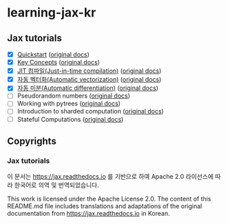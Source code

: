 # learning-jax-kr

## Jax tutorials


- [x] [Quickstart](https://github.com/jinPrelude/learning-jax-kr/blob/main/jax_tutorials/quickstart.ipynb) ([original docs](https://jax.readthedocs.io/en/latest/quickstart.html))
- [x] [Key Concepts](https://github.com/jinPrelude/learning-jax-kr/blob/main/jax_tutorials/key_concepts.ipynb) ([original docs](https://jax.readthedocs.io/en/latest/key-concepts.html))
- [x] [JIT 컴파일(Just-in-time compilation)](https://github.com/jinPrelude/learning-jax-kr/blob/main/jax_tutorials/just_in_time_compilation.ipynb) ([original docs](https://jax.readthedocs.io/en/latest/jit-compilation.html))
- [x] [자동 벡터화(Automatic vectorization)](https://github.com/jinPrelude/learning-jax-kr/blob/main/jax_tutorials/automatic_vectorization.ipynb) ([original docs](https://jax.readthedocs.io/en/latest/automatic-vectorization.html))
- [x] [자동 미분(Automatic differentiation)](https://github.com/jinPrelude/learning-jax-kr/blob/main/jax_tutorials/automatic_differentiation.ipynb) ([original docs](https://jax.readthedocs.io/en/latest/automatic-differentiation.html))
- [ ] Pseudorandom numbers ([original docs](https://jax.readthedocs.io/en/latest/random-numbers.html))
- [ ] Working with pytrees ([original docs](https://jax.readthedocs.io/en/latest/working-with-pytrees.html))
- [ ] Introduction to sharded computation ([original docs](https://jax.readthedocs.io/en/latest/sharded-computation.html))
- [ ] Stateful Computations ([original docs](https://jax.readthedocs.io/en/latest/stateful-computations.html))

## Copyrights

### Jax tutorials
이 문서는 https://jax.readthedocs.io 를 기반으로 하여 Apache 2.0 라이선스에 따라 한국어로 의역 및 번역되었습니다.

This work is licensed under the Apache License 2.0. The content of this README.md file includes translations and adaptations of the original documentation from https://jax.readthedocs.io in Korean.